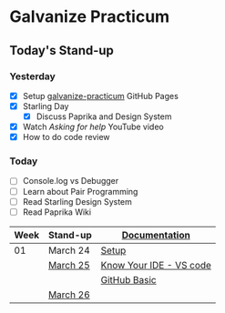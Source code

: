 # Galvanize Practicum

## Today's Stand-up

### Yesterday

- [x] Setup [galvanize-practicum](https://karencumlat.github.io/galvanize-practicum/) GitHub Pages
- [x] Starling Day
  - [x] Discuss Paprika and Design System
- [x] Watch *Asking for help* YouTube video
- [x] How to do code review

### Today

- [ ] Console.log vs Debugger
- [ ] Learn about Pair Programming
- [ ] Read Starling Design System
- [ ] Read Paprika Wiki

| Week  | Stand-up  |[Documentation](documentation.md)|
|-------|-----------|---------------------------------|
|01 | March 24 | [Setup](wk01/01-setup.md)|
| | [March 25](stand-up/03-25.md)| [Know Your IDE - VS code](wk01/02-know-your-ide.md)|
| | | [GitHub Basic](wk01/03-basic-github.md)|
| | [March 26](stand-up/03-26.md)| |
